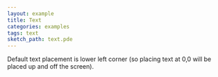 ```yaml
---
layout: example
title: Text
categories: examples
tags: text
sketch_path: text.pde
---
```



Default text placement is lower left corner (so placing text at 0,0 will be placed up and off the screen).
